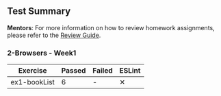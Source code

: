 ## Test Summary

**Mentors**: For more information on how to review homework assignments, please refer to the [Review Guide](https://github.com/HackYourFuture/mentors/blob/main/assignment-support/review-guide.md).

### 2-Browsers - Week1

|   Exercise   | Passed | Failed | ESLint |
|--------------|--------|--------|--------|
| ex1-bookList |   6    |   -    |   ✕    |

